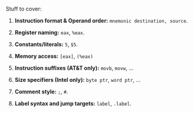 
Stuff to cover:

1. **Instruction format & Operand order:** `mnemonic destination, source`.

2. **Register naming:** `eax`, `%eax`.

3. **Constants/literals:** `5`, `$5`.

4. **Memory access:** `[eax]`, `(%eax)`

5. **Instruction suffixes (AT&T only):** `movb`, `movw`, ...

6. **Size specifiers (Intel only):** `byte ptr`, `word ptr`, ...

7. **Comment style:** `;`, `#`.

8. **Label syntax and jump targets:** `label`, `.label`.